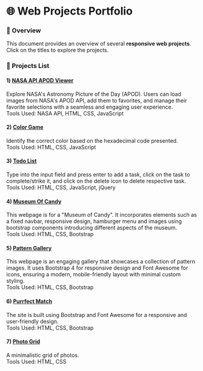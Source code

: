# 🌐 Web Projects Portfolio

### 📌 Overview

This document provides an overview of several <b>responsive web projects</b>. Click on the titles to explore the projects.

### 📂 Projects List

#### 1️) <a target="_blank" href="https://riyabhutada.github.io/html-css-javascript-project-collection/NASA%20API%20APOD%20Viewer/index.html">NASA API APOD Viewer</a>
Explore NASA's Astronomy Picture of the Day (APOD). Users can load images from NASA's APOD API, add them to favorites, and manage their favorite selections with a seamless and engaging user experience. <br/>
Tools Used: NASA API, HTML, CSS, JavaScript

#### 2) <a href="https://riyabhutada.github.io/html-css-javascript-project-collection/Color%20Game/colorGame.html">Color Game</a>

Identify the correct color based on the hexadecimal code presented. <br/>
Tools Used: HTML, CSS, JavaScript

#### 3) <a href="https://riyabhutada.github.io/html-css-javascript-project-collection/Todo%20List%20Project/index.html">Todo List</a>
Type into the input field and press enter to add a task, click on the task to complete/strike it, and click on the delete icon to delete respective task. <br/>
Tools Used: HTML, CSS, JavaScript, jQuery

#### 4) <a href="https://riyabhutada.github.io/html-css-javascript-project-collection/Museum%20Of%20Candy%20Project/index.html">Museum Of Candy</a>
This webpage is for a "Museum of Candy". It incorporates elements such as a fixed navbar, responsive design, hamburger menu and images using bootstrap components introducing different aspects of the museum. <br/>
Tools Used: HTML, CSS, Bootstrap

#### 5) <a href="https://riyabhutada.github.io/html-css-javascript-project-collection/Pattern%20Gallery/Pattern.html">Pattern Gallery</a>
This webpage is an engaging gallery that showcases a collection of pattern images. It uses Bootstrap 4 for responsive design and Font Awesome for icons, ensuring a modern, mobile-friendly layout with minimal custom styling. <br/>
Tools Used: HTML, CSS, Bootstrap

#### 6) <a href="https://riyabhutada.github.io/html-css-javascript-project-collection/Purrfect%20Match/PurrfectMatch.html">Purrfect Match</a>
The site is built using Bootstrap and Font Awesome for a responsive and user-friendly design. <br/>
Tools Used: HTML, CSS, Bootstrap

#### 7) <a href="https://riyabhutada.github.io/html-css-javascript-project-collection/Photo%20Grid/PhotoGrid.html">Photo Grid</a>
A minimalistic grid of photos. <br/>
Tools Used: HTML, CSS
